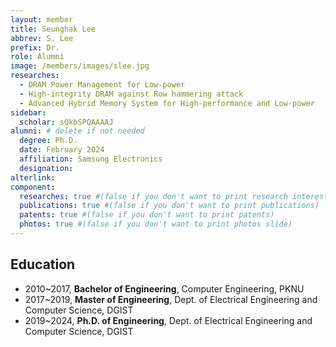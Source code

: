 ```yaml
---
layout: member
title: Seunghak Lee
abbrev: S. Lee
prefix: Dr.
role: Alumni
image: /members/images/slee.jpg
researches:
  - DRAM Power Management for Low-power
  - High-integrity DRAM against Row hammering attack
  - Advanced Hybrid Memory System for High-performance and Low-power
sidebar:
  scholar: sQkbSPQAAAAJ
alumni: # delete if not needed
  degree: Ph.D.
  date: February 2024
  affiliation: Samsung Electronics
  designation:
alterlink:
component:
  researches: true #(false if you don't want to print research interest)
  publications: true #(false if you don't want to print publications)
  patents: true #(false if you don't want to print patents)
  photos: true #(false if you don't want to print photos slide)
---
```


## Education
* 2010~2017, **Bachelor of Engineering**, Computer Engineering, PKNU
* 2017~2019, **Master of Engineering**, Dept. of Electrical Engineering and Computer Science, DGIST
* 2019~2024, **Ph.D. of Engineering**, Dept. of Electrical Engineering and Computer Science, DGIST